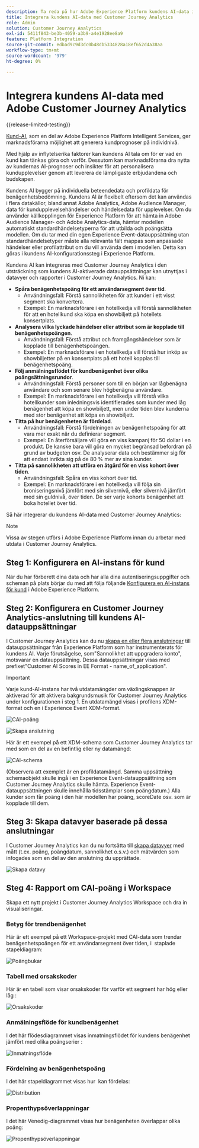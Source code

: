 ```yaml
---
description: Ta reda på hur Adobe Experience Platform kundens AI-data integreras med Workspace i Customer Journey Analytics.
title: Integrera kundens AI-data med Customer Journey Analytics
role: Admin
solution: Customer Journey Analytics
exl-id: 5411f843-be3b-4059-a3b9-a4e1928ee8a9
feature: Platform Integration
source-git-commit: edbad9c9d3dc0b48db5334828a18ef652d4a38aa
workflow-type: tm+mt
source-wordcount: '979'
ht-degree: 0%

---
```


# Integrera kundens AI-data med Adobe Customer Journey Analytics

{{release-limited-testing}}

[Kund-AI](https://experienceleague.adobe.com/docs/experience-platform/intelligent-services/customer-ai/overview.html?lang=en), som en del av Adobe Experience Platform Intelligent Services, ger marknadsförarna möjlighet att generera kundprognoser på individnivå.

Med hjälp av inflytelserika faktorer kan kundens AI tala om för er vad en kund kan tänkas göra och varför. Dessutom kan marknadsförarna dra nytta av kundernas AI-prognoser och insikter för att personalisera kundupplevelser genom att leverera de lämpligaste erbjudandena och budskapen.

Kundens AI bygger på individuella beteendedata och profildata för benägenhetsbedömning. Kundens AI är flexibelt eftersom det kan användas i flera datakällor, bland annat Adobe Analytics, Adobe Audience Manager, data för kundupplevelsehändelser och händelsedata för upplevelser. Om du använder källkopplingen för Experience Platform för att hämta in Adobe Audience Manager- och Adobe Analytics-data, hämtar modellen automatiskt standardhändelsetyperna för att utbilda och poängsätta modellen. Om du tar med din egen Experience Event-datauppsättning utan standardhändelsetyper måste alla relevanta fält mappas som anpassade händelser eller profilattribut om du vill använda dem i modellen. Detta kan göras i kundens AI-konfigurationssteg i Experience Platform.

Kundens AI kan integreras med Customer Journey Analytics i den utsträckning som kundens AI-aktiverade datauppsättningar kan utnyttjas i datavyer och rapporter i Customer Journey Analytics. Ni kan:

* **Spåra benägenhetspoäng för ett användarsegment över tid**.
   * Användningsfall: Förstå sannolikheten för att kunder i ett visst segment ska konvertera.
   * Exempel: En marknadsförare i en hotellkedja vill förstå sannolikheten för att en hotellkund ska köpa en showbiljett på hotellets konsertplats.
* **Analysera vilka lyckade händelser eller attribut som är kopplade till benägenhetspoängen**.
   * Användningsfall: Förstå attribut och framgångshändelser som är kopplade till benägenhetspoängen.
   * Exempel: En marknadsförare i en hotellkedja vill förstå hur inköp av showbiljetter på en konsertplats på ett hotell kopplas till benägenhetspoäng.
* **Följ anmälningsflödet för kundbenägenhet över olika poängsättningsrundor**.
   * Användningsfall: Förstå personer som till en början var lågbenägna användare och som senare blev högbenägna användare.
   * Exempel: En marknadsförare i en hotellkedja vill förstå vilka hotellkunder som inledningsvis identifierades som kunder med låg benägenhet att köpa en showbiljett, men under tiden blev kunderna med stor benägenhet att köpa en showbiljett.
* **Titta på hur benägenheten är fördelad**.
   * Användningsfall: Förstå fördelningen av benägenhetspoäng för att vara mer exakt när du definierar segment.
   * Exempel: En återförsäljare vill göra en viss kampanj för 50 dollar i en produkt. De kanske bara vill göra en mycket begränsad befordran på grund av budgeten osv. De analyserar data och bestämmer sig för att endast inrikta sig på de 80 % mer av sina kunder.
* **Titta på sannolikheten att utföra en åtgärd för en viss kohort över tiden**.
   * Användningsfall: Spåra en viss kohort över tid.
   * Exempel: En marknadsförare i en hotellkedja vill följa sin broniseringsnivå jämfört med sin silvernivå, eller silvernivå jämfört med sin guldnivå, över tiden. De ser varje kohorts benägenhet att boka hotellet över tid.

Så här integrerar du kundens AI-data med Customer Journey Analytics:

>[!NOTE]
>
>Vissa av stegen utförs i Adobe Experience Platform innan du arbetar med utdata i Customer Journey Analytics.


## Steg 1: Konfigurera en AI-instans för kund

När du har förberett dina data och har alla dina autentiseringsuppgifter och scheman på plats börjar du med att följa följande [Konfigurera en AI-instans för kund](https://experienceleague.adobe.com/docs/experience-platform/intelligent-services/customer-ai/user-guide/configure.html?lang=en) i Adobe Experience Platform.

## Steg 2: Konfigurera en Customer Journey Analytics-anslutning till kundens AI-datauppsättningar

I Customer Journey Analytics kan du nu [skapa en eller flera anslutningar](/help/connections/create-connection.md) till datauppsättningar från Experience Platform som har instrumenterats för kundens AI. Varje förutsägelse, som&quot;Sannolikhet att uppgradera konto&quot;, motsvarar en datauppsättning. Dessa datauppsättningar visas med prefixet&quot;Customer AI Scores in EE Format - name_of_application&quot;.

>[!IMPORTANT]
>
>Varje kund-AI-instans har två utdatamängder om växlingsknappen är aktiverad för att aktivera bakgrundsmusik för Customer Journey Analytics under konfigurationen i steg 1. En utdatamängd visas i profilens XDM-format och en i Experience Event XDM-format.

![CAI-poäng](assets/cai-scores.png)

![Skapa anslutning](assets/create-conn.png)

Här är ett exempel på ett XDM-schema som Customer Journey Analytics tar med som en del av en befintlig eller ny datamängd:

![CAI-schema](assets/cai-schema.png)

(Observera att exemplet är en profildatamängd. Samma uppsättning schemaobjekt skulle ingå i en Experience Event-datauppsättning som Customer Journey Analytics skulle hämta. Experience Event-datauppsättningen skulle innehålla tidsstämplar som poängdatum.) Alla kunder som får poäng i den här modellen har poäng, scoreDate osv. som är kopplade till dem.

## Steg 3: Skapa datavyer baserade på dessa anslutningar

I Customer Journey Analytics kan du nu fortsätta till [skapa datavyer](/help/data-views/create-dataview.md) med mått (t.ex. poäng, poängdatum, sannolikhet o.s.v.) och mätvärden som infogades som en del av den anslutning du upprättade.

![Skapa datavy](assets/create-dataview.png)

## Steg 4: Rapport om CAI-poäng i Workspace

Skapa ett nytt projekt i Customer Journey Analytics Workspace och dra in visualiseringar.

### Betyg för trendbenägenhet

Här är ett exempel på ett Workspace-projekt med CAI-data som trendar benägenhetspoängen för ett användarsegment över tiden, i &#x200B; staplade stapeldiagram:

![Poängbukar](assets/workspace-scores.png)

### Tabell med orsakskoder

Här är en tabell som visar orsakskoder för varför ett segment har hög eller låg &#x200B;:

![Orsakskoder](assets/reason-codes.png)

### Anmälningsflöde för kundbenägenhet

I det här flödesdiagrammet visas inmatningsflödet för kundens benägenhet jämfört med olika poängserier &#x200B;:

![Inmatningsflöde](assets/flow.png)

### Fördelning av benägenhetspoäng

I det här stapeldiagrammet visas hur &#x200B; kan fördelas:

![Distribution](assets/distribution.png)

### Propenthypsöverlappningar

I det här Venedig-diagrammet visas hur benägenheten överlappar olika poäng:

![Propenthypsöverlappningar](assets/venn.png)
